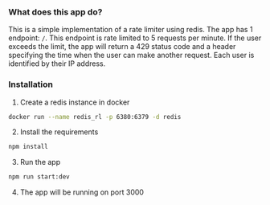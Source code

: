 ### What does this app do?
This is a simple implementation of a rate limiter using redis. The app has 1 endpoint: `/`. This endpoint is rate limited to 5 requests per minute. If the user exceeds the limit, the app will return a 429 status code and a header specifying the time when the user can make another request.
Each user is identified by their IP address.

### Installation
1. Create a redis instance in docker
```bash
docker run --name redis_rl -p 6380:6379 -d redis
```
2. Install the requirements
```bash
npm install
```
3. Run the app
```bash
npm run start:dev
```
4. The app will be running on port 3000
